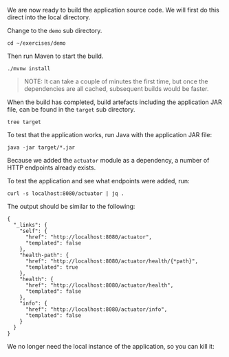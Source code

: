 We are now ready to build the application source code. We will first do this direct into the local directory.

Change to the ``demo`` sub directory.

```execute
cd ~/exercises/demo
```

Then run Maven to start the build.

```execute
./mvnw install
```

> NOTE: It can take a couple of minutes the first time, but once the dependencies are all cached, subsequent builds would be faster.

When the build has completed, build artefacts including the application JAR file, can be found in the `target` sub directory.

```execute
tree target
```

To test that the application works, run Java with the application JAR file:

```execute
java -jar target/*.jar
```

Because we added the `actuator` module as a dependency, a number of HTTP endpoints already exists.

To test the application and see what endpoints were added, run:

```execute-2
curl -s localhost:8080/actuator | jq .
```

The output should be similar to the following:

```
{
  "_links": {
    "self": {
      "href": "http://localhost:8080/actuator",
      "templated": false
    },
    "health-path": {
      "href": "http://localhost:8080/actuator/health/{*path}",
      "templated": true
    },
    "health": {
      "href": "http://localhost:8080/actuator/health",
      "templated": false
    },
    "info": {
      "href": "http://localhost:8080/actuator/info",
      "templated": false
    }
  }
}
```

We no longer need the local instance of the application, so you can kill it:

```terminal:interrupt
```
